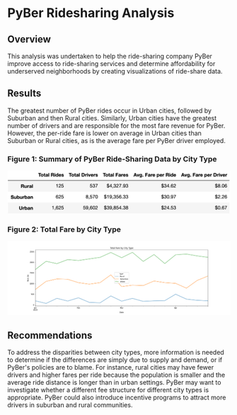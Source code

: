 # PyBer Ridesharing Analysis

## Overview

This analysis was undertaken to help the ride-sharing company PyBer improve access to ride-sharing services and determine affordability for underserved neighborhoods by creating visualizations of ride-share data.

## Results

The greatest number of PyBer rides occur in Urban cities, followed by Suburban and then Rural cities. Similarly, Urban cities have the greatest number of drivers and are responsible for the most fare revenue for PyBer. However, the per-ride fare is lower on average in Urban cities than Suburban or Rural cities, as is the average fare per PyBer driver employed.

### Figure 1: Summary of PyBer Ride-Sharing Data by City Type

![Summary of PyBer Ride-Sharing Data by City Type](https://github.com/amberteets/PyBer_Analysis/blob/main/analysis/PyBer_Summary_DF.png)

### Figure 2: Total Fare by City Type

![Total Fare by City Type](https://github.com/amberteets/PyBer_Analysis/blob/main/analysis/Fare_by_type.png)

## Recommendations

To address the disparities between city types, more information is needed to determine if the differences are simply due to supply and demand, or if PyBer's policies are to blame. For instance, rural cities may have fewer drivers and higher fares per ride because the population is smaller and the average ride distance is longer than in urban settings. PyBer may want to investigate whether a different fee structure for different city types is appropriate. PyBer could also introduce incentive programs to attract more drivers in suburban and rural communities.


